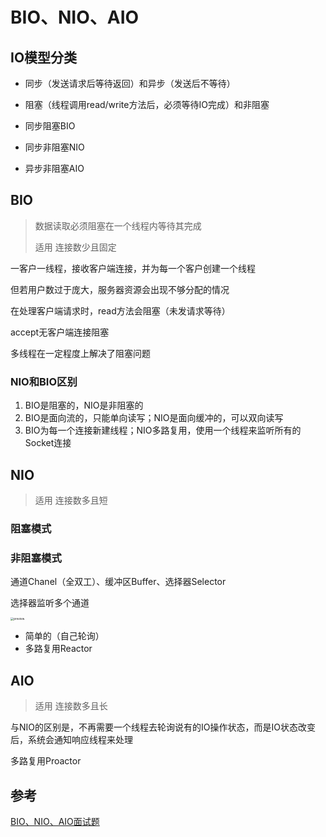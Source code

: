 # BIO、NIO、AIO

## IO模型分类

* 同步（发送请求后等待返回）和异步（发送后不等待）
* 阻塞（线程调用read/write方法后，必须等待IO完成）和非阻塞



* 同步阻塞BIO
* 同步非阻塞NIO
* 异步非阻塞AIO

## BIO

> 数据读取必须阻塞在一个线程内等待其完成
>
> 适用 连接数少且固定

一客户一线程，接收客户端连接，并为每一个客户创建一个线程

但若用户数过于庞大，服务器资源会出现不够分配的情况

在处理客户端请求时，read方法会阻塞（未发请求等待）

accept无客户端连接阻塞

多线程在一定程度上解决了阻塞问题

### NIO和BIO区别

1. BIO是阻塞的，NIO是非阻塞的
2. BIO是面向流的，只能单向读写；NIO是面向缓冲的，可以双向读写
3. BIO为每一个连接新建线程；NIO多路复用，使用一个线程来监听所有的Socket连接

## NIO

> 适用 连接数多且短

### 阻塞模式

### 非阻塞模式

通道Chanel（全双工）、缓冲区Buffer、选择器Selector

选择器监听多个通道

<img src="https://segmentfault.com/img/remote/1460000037714808/view" alt="preview" style="zoom: 33%;" />

* 简单的（自己轮询）
* 多路复用Reactor



## AIO

> 适用 连接数多且长

与NIO的区别是，不再需要一个线程去轮询说有的IO操作状态，而是IO状态改变后，系统会通知响应线程来处理

多路复用Proactor



## 参考

[BIO、NIO、AIO面试题](https://blog.csdn.net/weixin_43122090/article/details/105462088)